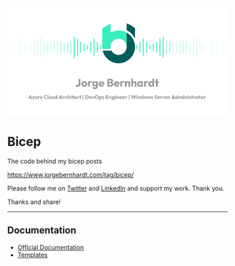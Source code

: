 ![logo](img/logo.png)
# Bicep
The code behind my bicep posts

https://www.jorgebernhardt.com/tag/bicep/

Please follow me on [Twitter](https://twitter.com/JorgeBernhardt) and [LinkedIn](https://www.linkedin.com/in/jorgebernhardt/) and support my work. Thank you.

Thanks and share!

---------------------------------
## Documentation

- [Official Documentation](https://learn.microsoft.com/en-us/azure/azure-resource-manager/bicep/file)
- [Templates](https://learn.microsoft.com/en-us/azure/templates/#bicep)
